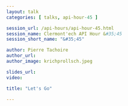 ```yaml
---
layout: talk
categories: [ talks, api-hour-45 ]

session_url: /api-hours/api-hour-45.html
session_name: Clermont'ech API Hour &#35;45
session_short_name: "&#35;45"

author: Pierre Tachoire
author_url: 
author_image: krichprollsch.jpeg

slides_url:
video:

title: "Let's Go"

---
```


